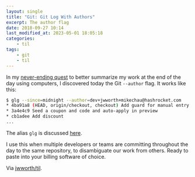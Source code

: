 ```yaml
---
layout: single
title: "Git: Git Log With Authors"
excerpt: The author flag
date: 2018-09-27 10:14
last_modified_at: 2023-05-01 18:05:18
categories:
    - til
tags:
    - git
    - til
---
```


In my [never-ending quest](https://til.hashrocket.com/posts/32d01c979e-git-log-since)
to better summarize my work at the end of the day using computers,
I discovered today the Git `--author` flag. It works like this:

```bash
$ glg --since=midnight --author=dev+jwworth+mikechau@hashrocket.com
* 4ba91a8 (HEAD, origin/checkout, checkout) Add guard for manual entry
* 3a4e4c9 Seed a coupon and code and auto-apply in preview
* cb1adee Add discount
...
```

The alias `glg` is discussed
[here](https://til.hashrocket.com/posts/32d01c979e-git-log-since).

I use this when multiple developers or teams are committing throughout the day
to the same repository, to disambiguate our work from others.
Ready to paste into your billing software of choice.

Via [jwworth/til](https://github.com/jwworth/til).
